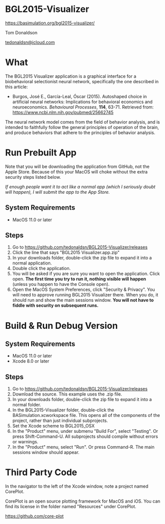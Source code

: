 # BGL2015-Visualizer
https://basimulation.org/bgl2015-visualizer/

Tom Donaldson

tedonaldsn@icloud.com

# What
The BGL2015 Visualizer application is a graphical interface for a biobehavioral selectionist neural network, specifically the one described in this article:

* Burgos, José E., García-Leal, Óscar (2015). Autoshaped choice in artificial neural networks: Implications for behavioral economics and neuroeconomics. *Behavioural Processes*, **114**, 63-71. Retrieved from: https://www.ncbi.nlm.nih.gov/pubmed/25662745

The neural network model comes from the field of behavior analysis, and is intended to faithfully follow the general principles of operation of the brain, and produce behaviors that adhere to the principles of behavior analysis.

# Run Prebuilt App
Note that you will be downloading the application from GitHub, not the Apple Store. Because of this your MacOS will choke without the extra security steps listed below.

*If enough people want it to act like a normal app (which I seriously doubt will happen), I will submit the app to the App Store.*

## System Requirements
* MacOS 11.0 or later

## Steps
1. Go to https://github.com/tedonaldsn/BGL2015-Visualizer/releases
2. Click the line that says "BGL2015 Visualizer.app.zip"
3. In your downloads folder, double-click the zip file to expand it into a normal application.
4. Double click the application.
5. You will be asked if you are sure you want to open the application. Click open. **The first time you try to run it, nothing visible will happen** (unless you happen to have the Console open). 
6. Open the MacOS System Preferences, click "Security & Privacy". You will need to approve running BGL2015 Visualizer there. When you do, it should run and show the main sessions window. **You will not have to fiddle with security on subsequent runs.**



# Build & Run Debug Version

## System Requirements
* MacOS 11.0 or later
* Xcode 8.0 or later

## Steps
1. Go to https://github.com/tedonaldsn/BGL2015-Visualizer/releases
2. Download the source. This example uses the .zip file.
3. In your downloads folder, double-click the zip file to expand it into a normal folder.
4. In the BGL2015-Visualizer folder, double-click the BASimulation.xcworkspace file. This opens all of the components of the project, rather than just individual subprojects.
5. Set the Xcode scheme to BGL2015_OSX
6. In the "Product" menu, under submenu "Build For", select "Testing". Or press Shift-Command-U. All subprojects should compile without errors or warnings.
7. In the "Product" menu, select "Run". Or press Command-R. The main sessions window should appear.


# Third Party Code
In the navigator to the left of the Xcode window, note a project named CorePlot. 

CorePlot is an open source plotting framework for MacOS and iOS. You can find its license in the folder named "Resources" under CorePlot.

https://github.com/core-plot

